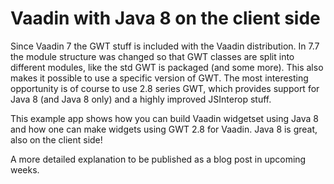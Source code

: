 # Vaadin with Java 8 on the client side

Since Vaadin 7 the GWT stuff is included with the Vaadin distribution. In 7.7 the 
module structure was changed so that GWT classes are split into different modules, 
like the std GWT is packaged (and some more). This also makes it possible to
use a specific version of GWT. The most interesting opportunity is of course to 
use 2.8 series GWT, which provides support for Java 8 (and Java 8 only) and 
a highly improved JSInterop stuff.

This example app shows how you can build Vaadin widgetset using Java 8 and how
one can make widgets using GWT 2.8 for Vaadin. Java 8 is great, also on the client
side!

A more detailed explanation to be published as a blog post in upcoming weeks.
